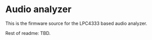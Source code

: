 Audio analyzer
==============

This is the firmware source for the LPC4333 based audio analyzer.

Rest of readme: TBD.
